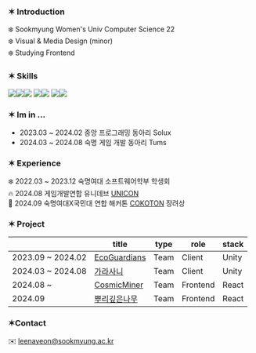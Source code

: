 ### __✶ Introduction__
❄️ Sookmyung Women's Univ Computer Science 22   
❄️ Visual & Media Design (minor)   
❄️ Studying Frontend   

### __✶ Skills__
<img src="https://img.shields.io/badge/html5-E34F26?style=for-the-badge&logo=html5&logoColor=white"><img src="https://img.shields.io/badge/css-1572B6?style=for-the-badge&logo=css3&logoColor=white"><img src="https://img.shields.io/badge/javascript-F7DF1E?style=for-the-badge&logo=javascript&logoColor=black">
<img src="https://img.shields.io/badge/react-61DAFB?style=for-the-badge&logo=react&logoColor=black"><img src="https://img.shields.io/badge/three.js-000000?style=for-the-badge&logo=three.js&logoColor=white">
<img src="https://img.shields.io/badge/github-181717?style=for-the-badge&logo=github&logoColor=white"><img src="https://img.shields.io/badge/notion-000000?style=for-the-badge&logo=notion&logoColor=white">

### __✶ Im in ...__
* 2023.03 ~ 2024.02 중앙 프로그래밍 동아리 Solux
* 2024.03 ~ 2024.08 숙명 게임 개발 동아리 Tums

### __✶ Experience__
❄️ 2022.03 ~ 2023.12 숙명여대 소프트웨어학부 학생회   
🔥 2024.08 게임개발연합 유니데브 [UNICON](https://github.com/y-eonee/SMWU-TUMS-Garasani)   
🏅 2024.09 숙명여대X국민대 연합 해커톤 [COKOTON](https://github.com/y-eonee/COKOTHON-GBSB-Fe) 장려상 

### __✶ Project__
|                    | title                                                                        | type          | role           | stack        |
|--------------------|------------------------------------------------------------------------------|--------------|-----------------|--------------|
| 2023.09 ~ 2024.02 | [EcoGuardians](https://github.com/y-eonee/28th_2_UNICON_Ecoguardians_unity)   | Team         | Client          | Unity
| 2024.03 ~ 2024.08 | [가라사니](https://github.com/y-eonee/SMWU-TUMS-Garasani)                       | Team         | Client          | Unity
| 2024.08 ~         | [CosmicMiner](https://github.com/y-eonee/SMWU-Tree-CosmicMiner)               | Team         | Frontend        | React
| 2024.09           | [뿌리깊은나무](https://github.com/y-eonee/COKOTHON-GBSB-Fe)                      | Team         | Frontend        | React

 
### __✶Contact__
✉️ leenayeon@sookmyung.ac.kr
  
<!--
**y-eonee/y-eonee** is a ✨ _special_ ✨ repository because its `README.md` (this file) appears on your GitHub profile.

Here are some ideas to get you started:

- 🔭 I’m currently working on ...
- 🌱 I’m currently learning ...
- 👯 I’m looking to collaborate on ...
- 🤔 I’m looking for help with ...
- 💬 Ask me about ...
- 📫 How to reach me: ...
- 😄 Pronouns: ...
- ⚡ Fun fact: ...
-->
